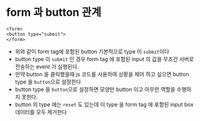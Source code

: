 # form 과 button 관계

```
<form>
<button type="submit">
</form>
```
* 위와 같이 form tag에 포함된 button 기본적으로 type 이 ```submit```이다
* button type 이 ```submit``` 인 경우 form tag 에 포함된 input 의 값을 무조건 서버로 전송하는 event 가 실행된다.
* 만약 button 을 클릭했을때 js 코드를 사용하여 상황을 제어 하고 싶으면 button type 을 ```button```으로 설정한다
* button type 을 ```button```으로 설정하면 모양만 button 이고 아무런 역할을 수행하지 못한다.
* button 의 type 에는 ```reset``` 도 있는데 이 type 을 form tag 에 포함된 input box 데이터를 모두 제거한다